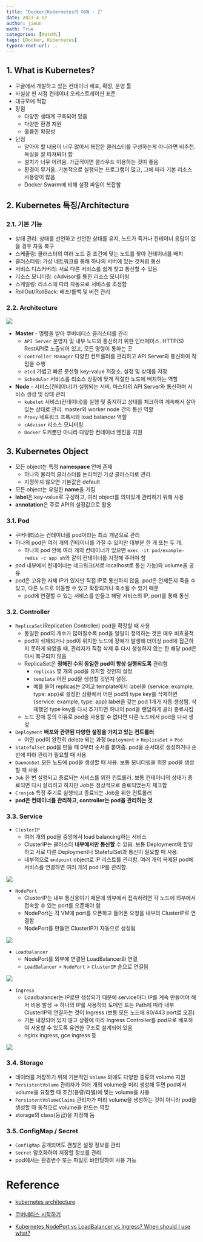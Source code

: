 ```yaml
---
title: "Docker/Kubernetes의 이해 - 2"
date: 2023-4-17
author: jieun
math: True
categories: [AutoML]
tags: [Docker, Kubernetes]
typora-root-url: ..
---
```


## 1. What is Kubernetes?

- 구글에서 개발하고 있는 컨테이너 배포, 확장, 운영 툴
- 사실상 현 시점 컨테이너 오케스트레이션 표준
- 대규모에 적합
- 장점
  - 다양한 생태계 구축되어 있음
  - 다양한 환경 지원
  - 훌륭한 확장성
- 단점
  - 알아야 할 내용이 너무 많아서 복잡한 클러스터를 구성하는게 아니라면 비추천. 득실을 잘 따져봐야 함
  - 설치가 너무 어려움. 가급적이면 클라우드 이용하는 것이 좋음
  - 환경이 무거움. 기본적으로 실행되는 프로그램이 많고, 그에 따라 기본 리소스 사용량이 많음
  - Docker Swarm에 비해 설정 파일이 복잡함

## 2. Kubernetes 특징/Architecture

### 2.1. 기본 기능

- 상태 관리: 상태를 선언하고 선언한 상태를 유지, 노드가 죽거나 컨테이너 응답이 없을 경우 자동 복구
- 스케줄링: 클러스터의 여러 노드 중 조건에 맞는 노드를 찾아 컨테이너를 배치
- 클러스터링: 가상 네트워크를 통해 하나의 서버에 있는 것처럼 통신
- 서비스 디스커버리: 서로 다른 서비스를 쉽게 찾고 통신할 수 있음
- 리소스 모니터링: cAdvisor를 통한 리소스 모니터링
- 스케일링: 리소스에 따라 자동으로 서비스를 조정함
- RollOut/RollBack: 배포/롤백 및 버전 관리

### 2.2. Architecture

![](/assets/img/docker/k8s_arch.png)

- **Master** - 명령을 받아 쿠버네티스 클러스터를 관리
  - `API Server` 운영자 및 내부 노드와 통신하기 위한 인터페이스. HTTP(S) RestAPI로 노출되어 있고, 모든 명령이 통하는 곳
  - `Controller Manager` 다양한 컨트롤러를 관리하고 API Server와 통신하여 작업을 수행
  - `etcd` 가볍고 빠른 분산형 key-value 저장소. 설정 및 상태를 저장
  - `Scheduler` 서비스를 리소스 상황에 맞게 적절한 노드에 배치하는 역할
- **Node** - 서비스(컨테이너)가 실행되는 서버. 마스터의 API Server와 통신하며 서비스 생성 및 상태 관리
  - `kubelet` 서비스(컨테이너)를 실행 및 중지하고 상태를 체크하여 계속해서 살아있는 상태로 관리. master와 worker node 간의 통신 역할
  - `Proxy` 네트워크 프록시와 load balancer 역할
  - `cAdvisor` 리소스 모니터링
  - `Docker` 도커뿐만 아니라 다양한 컨테이너 엔진을 지원

## 3. Kubernetes Object

- 모든 object는 특정 **namespace** 안에 존재
  - 하나의 물리적 클러스터를 논리적인 가상 클러스터로 관리
  - 지정하지 않으면 기본값은 default
- 모든 object는 유일한 **name**을 가짐
- **label**은 key-value로 구성하고, 여러 object를 의미있게 관리하기 위해 사용
- **annotation**은 주로 API의 설정값으로 활용

### 3.1. **Pod**

- 쿠버네티스는 컨테이너를 pod이라는 최소 개념으로 관리
- 하나의 pod은 여러 개의 컨테이너를 가질 수 있지만 대부분 한 개 또는 두 개.
  - 하나의 pod 안에 여러 개의 컨테이너가 있으면 `exec -it pod/example-redis -c app sh`와 같이 컨테이너를 지정해 주어야 함
- pod 내부에서 컨테이너는 네크워크(서로 localhost로 통신 가능)와 volume을 공유
- pod은 고유한 자체 IP가 있지만 직접 IP로 통신하지 않음. pod은 언제든지 죽을 수 있고, 다른 노드로 이동할 수 있고 확장되거나 축소될 수 있기 때문
  - pod에 연결할 수 있는 서비스를 만들고 해당 서비스의 IP, port를 통해 통신

### 3.2. **Controller**

- `ReplicaSet`(Replication Controller) pod을 확장할 때 사용
  - 동일한 pod의 개수가 많아질수록 pod을 일일이 정의하는 것은 매우 비효율적
  - pod이 삭제되거나 pod이 위치한 노드에 장애가 발생해 더이상 pod에 접근하지 못하게 되었을 때, 관리자가 직접 삭제 후 다시 생성하지 않는 한 해당 pod은 다시 복구되지 않음
  - ReplicaSet은 **정해진 수의 동일한 pod이 항상 실행되도록** 관리함
    - `replicas` 몇 개의 pod을 유지할 것인지 설정
    - `template` 어떤 pod을 생성할 것인지 설정.
    - 예를 들어 replicas는 2이고 template에서 label을 {service: example, type: app}로 설정한 상황에서 어떤 pod의 type key를 삭제하면 {service: example, type: app} label을 갖는 pod 1개가 자동 생성됨. 삭제했던 type key를 다시 추가하면 하나의 pod을 랜덤하게 골라 종료시킴
  - 노드 장애 등의 이유로 pod을 사용할 수 없다면 다른 노드에서 pod을 다시 생성
- `Deployment` **배포와 관련된 다양한 설정을 가지고 있는 컨트롤러**
  - 어떤 pod이 완전히 delete 되는 과정 `Deployment` > `ReplicaSet` > `Pod`
- `StatefulSet` pod을 만들 때 0부터 순서를 붙여줌. pod을 순서대로 생성하거나 순번에 따라 관리가 필요할 때 사용
- `DaemonSet` 모든 노드에 pod을 생성할 때 사용. 보통 모니터링을 위한 pod을 생성할 때 사용
- `Job` 한 번 실행되고 종료되는 서비스를 위한 컨트롤러. 보통 컨테이너의 상태가 종료되면 다시 살리려고 하지만 Job은 정상적으로 종료되었는지 체크함
- `Cronjob` 특정 주기로 실행되고 종료되는 Job을 위한 컨트롤러
- **pod은 컨테이너를 관리하고, controller는 pod을 관리하는 것**

### 3.3. **Service**

- `ClusterIP`
  - 여러 개의 pod을 중앙에서 load balancing하는 서비스
  - ClusterIP는 클러스터 **내부에서만 통신할** 수 있음. 보통 Deployment에 할당하고 서로 다른 Deployment나 StatefulSet과 통신이 필요할 때 사용.
  - 내부적으로 `endpoint` object로 IP 리스트를 관리함. 여러 개의 복제된 pod에 서비스를 연결하면 여러 개의 pod IP를 관리함.

![](/assets/img/docker/service.png)

- `NodePort`
  - ClusterIP는 내부 통신용이기 때문에 외부에서 접속하려면 각 노드에 외부에서 접속할 수 있는 port를 오픈해야 함
  - NodePort는 각 VM에 port를 오픈하고 들어온 요청을 내부의 ClusterIP로 연결함
  - NodePort를 만들면 ClusterIP가 자동으로 생성됨

![](/assets/img/docker/nodeport.png)

- `Loadbalancer`
  - NodePort를 외부에 연결된 LoadBalancer와 연결
  - `LoadBalancer` > `NodePort` > `ClusterIP` 순으로 연결됨

![](/assets/img/docker/loadbalancer.png)

- `Ingress`
  - Loadbalancer는 IP로만 생성되기 때문에 service마다 IP를 계속 만들어야 해서 비용 발생 → 하나의 IP를 사용하되 도메인 또는 Path에 따라 내부 ClusterIP와 연결하는 것이 Ingress (보통 모든 노드에 80/443 port로 오픈)
  - 기본 내장되어 있지 않고 상황에 따라 Ingress Controller를 pod으로 배포하여 사용할 수 있도록 유연한 구조로 설계되어 있음
  - nginx ingress, gce ingress 등

![](/assets/img/docker/ingress.png)

### 3.4. **Storage**

- 데이터를 저장하기 위해 기본적인 `Volume` 외에도 다양한 종류의 volume 지원
- `PersistentVolume` 관리자가 여러 개의 volume을 미리 생성해 두면 pod에서 volume을 요청할 때 조건(용량/라벨)에 맞는 volume을 사용
- `PersistentVolumeClaims` 관리자가 미리 volume을 생성하는 것이 아니라 pod을 생성할 때 동적으로 volume을 만드는 역할
- storage의 class(등급)을 지정해 둠

### 3.5. **ConfigMap / Secret**

- `ConfigMap` 공개되어도 괜찮은 설정 정보를 관리
- `Secret` 암호화하여 저장할 정보를 관리
- pod에서는 환경변수 또는 파일로 바인딩하여 사용 가능



# Reference

- [kubernetes architecture](https://medium.com/@kavishkafernando/exploring-the-kubernetes-architecture-a-foundation-for-modern-application-deployment-f2c0f15d661e)

- [쿠버네티스 시작하기](https://subicura.com/2019/05/19/kubernetes-basic-1.html)
- [Kubernetes NodePort vs LoadBalancer vs Ingress? When should I use what?](https://medium.com/google-cloud/kubernetes-nodeport-vs-loadbalancer-vs-ingress-when-should-i-use-what-922f010849e0)

